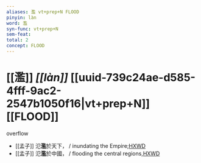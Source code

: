 ```yaml
---
aliases: 濫 vt+prep+N FLOOD
pinyin: làn
word: 濫
syn-func: vt+prep+N
sem-feat: 
total: 2
concept: FLOOD 
---
```

# [[濫]] *[[làn]]*  [[uuid-739c24ae-d585-4fff-9ac2-2547b1050f16|vt+prep+N]] [[FLOOD]]
overflow
 - [[孟子]] 氾**濫**於天下， / inundating the Empire;[HXWD](https://hxwd.org/textview.html?location=KR1h0001_tls_005-46a.5)
 - [[孟子]] 氾**濫**於中國， / flooding the central regions,[HXWD](https://hxwd.org/textview.html?location=KR1h0001_tls_006-33a.9)